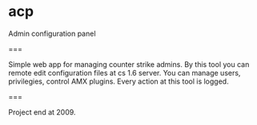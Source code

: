 acp
===

Admin configuration panel

===

Simple web app for managing counter strike admins.
By this tool you can remote edit configuration files at cs 1.6 server.
You can manage users, privilegies, control AMX plugins.
Every action at this tool is logged.

===

Project end at 2009.